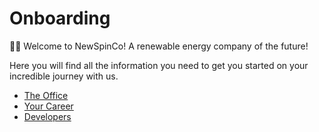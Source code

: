 # Onboarding

👋🎶 Welcome to NewSpinCo! A renewable energy company of the future! 

Here you will find all the information you need to get you started on your incredible journey with us. 

- [The Office](Contents/office.md)
- [Your Career](Contents/career.md)
- [Developers](Contents/developer.md)